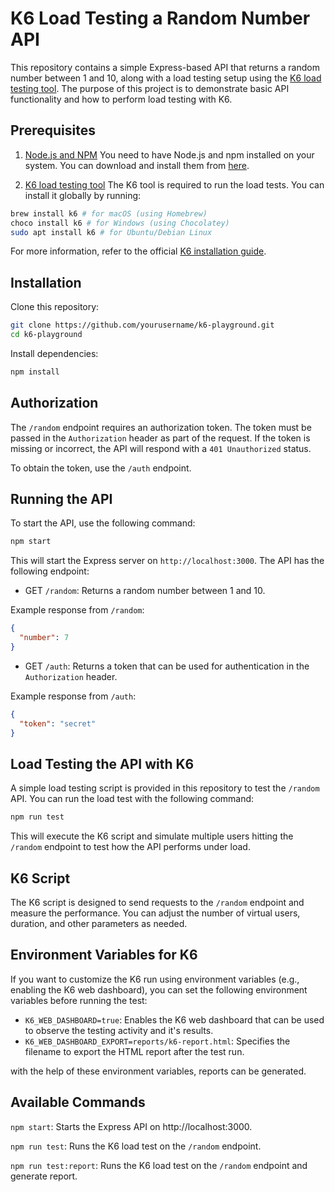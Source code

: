# K6 Load Testing a Random Number API

This repository contains a simple Express-based API that returns a random number between 1 and 10, along with a load testing setup using the [K6 load testing tool](https://k6.io/). The purpose of this project is to demonstrate basic API functionality and how to perform load testing with K6.

## Prerequisites

1. [Node.js and NPM](https://nodejs.org/)
   You need to have Node.js and npm installed on your system. You can download and install them from [here](https://nodejs.org/).

2. [K6 load testing tool](https://k6.io/)
   The K6 tool is required to run the load tests. You can install it globally by running:

```bash
brew install k6 # for macOS (using Homebrew)
choco install k6 # for Windows (using Chocolatey)
sudo apt install k6 # for Ubuntu/Debian Linux
```

For more information, refer to the official [K6 installation guide](https://grafana.com/docs/k6/latest/set-up/install-k6/).

## Installation

Clone this repository:

```bash
git clone https://github.com/yourusername/k6-playground.git
cd k6-playground
```

Install dependencies:

```bash
npm install
```

## Authorization

The `/random` endpoint requires an authorization token. The token must be passed in the `Authorization` header as part of the request. If the token is missing or incorrect, the API will respond with a `401 Unauthorized` status.

To obtain the token, use the `/auth` endpoint.

## Running the API

To start the API, use the following command:

```bash
npm start
```

This will start the Express server on `http://localhost:3000`. The API has the following endpoint:

- GET `/random`: Returns a random number between 1 and 10.

Example response from `/random`:

```json
{
  "number": 7
}
```

- GET `/auth`: Returns a token that can be used for authentication in the `Authorization` header.

Example response from `/auth`:

```json
{
  "token": "secret"
}
```

## Load Testing the API with K6

A simple load testing script is provided in this repository to test the `/random` API. You can run the load test with the following command:

```bash
npm run test
```

This will execute the K6 script and simulate multiple users hitting the `/random` endpoint to test how the API performs under load.

## K6 Script

The K6 script is designed to send requests to the `/random` endpoint and measure the performance.
You can adjust the number of virtual users, duration, and other parameters as needed.

## Environment Variables for K6

If you want to customize the K6 run using environment variables (e.g., enabling the K6 web dashboard), you can set the following environment variables before running the test:

- `K6_WEB_DASHBOARD=true`: Enables the K6 web dashboard that can be used to observe the testing activity and it's results.
- `K6_WEB_DASHBOARD_EXPORT=reports/k6-report.html`: Specifies the filename to export the HTML report after the test run.

with the help of these environment variables, reports can be generated.

## Available Commands

`npm start`: Starts the Express API on http://localhost:3000.

`npm run test`: Runs the K6 load test on the `/random` endpoint.

`npm run test:report`: Runs the K6 load test on the `/random` endpoint and generate report.

